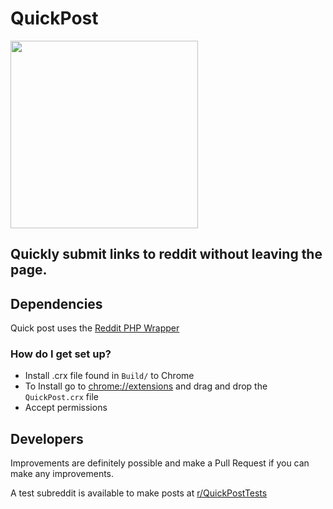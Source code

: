 # QuickPost #
<img src="http://findicons.com/files/icons/2779/simple_icons/512/reddit_512_black.png" height="300" width="300">

## Quickly submit links to reddit without leaving the page.

## Dependencies		
Quick post uses the [Reddit PHP Wrapper](https://github.com/jcleblanc/reddit-php-sdk)		

### How do I get set up?

* Install .crx file found in `Build/` to Chrome		
* To Install go to <chrome://extensions> and drag and drop the `QuickPost.crx` file		
* Accept permissions

## Developers
Improvements are definitely possible and make a Pull Request if you can make any improvements.

A test subreddit is available to make posts at [r/QuickPostTests](https://www.reddit.com/r/QuickPostTests/)
